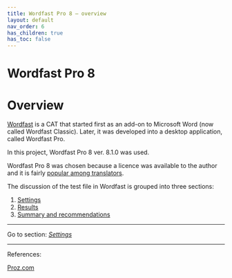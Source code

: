 ```yaml
---
title: Wordfast Pro 8 — overview
layout: default
nav_order: 6
has_children: true
has_toc: false
---
```

Wordfast Pro 8
===

# Overview

[Wordfast](https://www.wordfast.com/products/wordfast_pro) is a CAT that started first as an add-on to Microsoft Word (now called Wordfast Classic). Later, it was developed into a desktop application, called Wordfast Pro.

In this project, Wordfast Pro 8 ver. 8.1.0 was used.

Wordfast Pro 8 was chosen because a licence was available to the author and it is fairly [popular among translators](https://go.proz.com/blog/cat-tool-use-by-translators-what-are-they-using "Proz article on CAT use").

The discussion of the test file in Wordfast is grouped into three sections:

1. [Settings](wordfast-01-settings)
2. [Results](wordfast-02-results)
3. [Summary and recommendations](wordfast-03-summary-and-recommendations)

---

Go to section: [*Settings*](wordfast-01-settings)

---

References:

[Proz.com](https://go.proz.com/blog/cat-tool-use-by-translators-what-are-they-using)